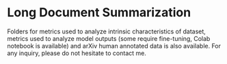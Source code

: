 # Long Document Summarization

Folders for metrics used to analyze intrinsic characteristics of dataset, metrics used to analyze model outputs (some require fine-tuning, Colab notebook is available) and arXiv human annotated data is also available. For any inquiry, please do not hesitate to contact me.
